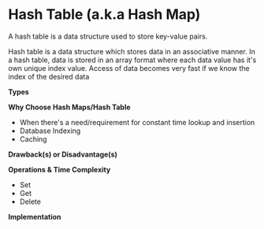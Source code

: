 # Hash Table (a.k.a Hash Map)
A hash table is a data structure used to store key-value pairs.

Hash table is a data structure which stores data in an associative manner. In a hash table, data is stored in an array format where each data value has it's own unique index value. Access of data becomes very fast if we know the index of the desired data

**Types**


**Why Choose Hash Maps/Hash Table**
- When there's a need/requirement for constant time lookup and insertion
- Database Indexing
- Caching


**Drawback(s) or Disadvantage(s)**


**Operations & Time Complexity**
- Set
- Get
- Delete



**Implementation**

